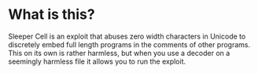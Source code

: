# What is this?
Sleeper Cell is an exploit that abuses zero width characters in Unicode to discretely embed full length programs in the comments of other programs. This on its own is rather harmless, but when you use a decoder on a seemingly harmless file it allows you to run the exploit.